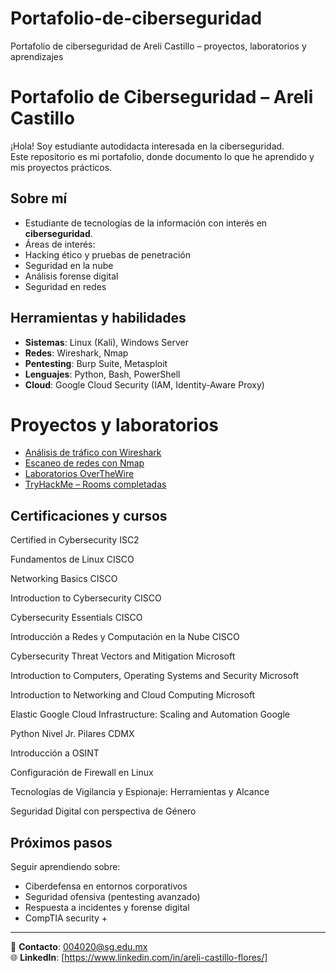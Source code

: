 # Portafolio-de-ciberseguridad
Portafolio de ciberseguridad de Areli Castillo – proyectos, laboratorios y aprendizajes
#  Portafolio de Ciberseguridad – Areli Castillo

¡Hola!  Soy estudiante autodidacta interesada en la ciberseguridad.  
Este repositorio es mi portafolio, donde documento lo que he aprendido y mis proyectos prácticos.


## Sobre mí
-  Estudiante de tecnologías de la información con interés en **ciberseguridad**.  
-  Áreas de interés:  
- Hacking ético y pruebas de penetración  
- Seguridad en la nube  
- Análisis forense digital  
- Seguridad en redes  


##  Herramientas y habilidades
- **Sistemas**: Linux (Kali), Windows Server  
- **Redes**: Wireshark, Nmap  
- **Pentesting**: Burp Suite, Metasploit  
- **Lenguajes**: Python, Bash, PowerShell  
- **Cloud**: Google Cloud Security (IAM, Identity-Aware Proxy)  


# Proyectos y laboratorios
-  [Análisis de tráfico con Wireshark](proyectos/wireshark.md)  
-  [Escaneo de redes con Nmap](proyectos/nmap.md)  
-  [Laboratorios OverTheWire](proyectos/OverTheWire.md)  
-  [TryHackMe – Rooms completadas](proyectos/tryhackme.md)  


##  Certificaciones y cursos
Certified in Cybersecurity
ISC2

Fundamentos de Linux
CISCO

Networking Basics
CISCO

Introduction to Cybersecurity
CISCO

Cybersecurity Essentials
CISCO

Introducción a Redes y Computación en la Nube
CISCO

Cybersecurity Threat Vectors and Mitigation
Microsoft

Introduction to Computers, Operating Systems and Security
Microsoft

Introduction to Networking and Cloud Computing
Microsoft

Elastic Google Cloud Infrastructure: Scaling and Automation
Google

Python Nivel Jr. 
Pilares CDMX

Introducción a OSINT

Configuración de Firewall en Linux

Tecnologías de Vigilancia y Espionaje: Herramientas y  Alcance

Seguridad Digital con perspectiva de Género 


##  Próximos pasos
Seguir aprendiendo sobre:  
- Ciberdefensa en entornos corporativos  
- Seguridad ofensiva (pentesting avanzado)  
- Respuesta a incidentes y forense digital
- CompTIA security +

---

📧 **Contacto**: 004020@sg.edu.mx  
🌐 **LinkedIn**: [https://www.linkedin.com/in/areli-castillo-flores/]
